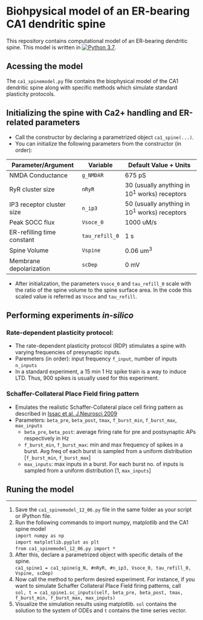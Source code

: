 <h1> Biohpysical model of an ER-bearing CA1 dendritic spine </h1>
  
This repository contains computational model of an ER-bearing dendritic spine. This model is written in [![Python 3.7](https://img.shields.io/badge/python-3.7-yellow.svg)](https://www.python.org/downloads/release/python-360/). 

<h2> Acessing the model </h2>

The `ca1_spinemodel.py` file contains the biophysical model of the CA1 dendritic spine along with specific methods which simulate standard plasticity protocols.

<h2> Initializing the spine with Ca2+ handling and ER-related parameters </h2>

- Call the constructor by declaring a parametrized object `ca1_spine(...)`.
- You can initialize the following parameters from the constructor (in order):

|Parameter/Argument|Variable|Default Value + Units|
|--|--|--|
|NMDA Conductance|`g_NMDAR`|675 pS|
|RyR cluster size|`nRyR`|30 (usually anything in 10<sup>1</sup> works) receptors|
|IP3 receptor cluster size|`n_ip3`|50 (usually anything in 10<sup>1</sup> works) receptors|
|Peak SOCC flux|`Vsoce_0`|1000 uM/s|
|ER-refilling time constant|`tau_refill_0`|1 s|
|Spine Volume|`Vspine`|0.06 um<sup>3</sup>|
|Membrane depolarization|`scDep`|0 mV|

- After initialization, the parameters `Vsoce_0` and `tau_refill_0` scale with the ratio of the spine volume to the spine surface area. In the code this scaled value is referred as `Vsoce` and `tau_refill`.

<h2> Performing experiments <i>in-silico</i> </h2>

### Rate-dependent plasticity protocol:
- The rate-dependent plasticity protocol (RDP) stimulates a spine with varying frequencies of presynaptic inputs. 
- Paremeters (in order): input frequency `f_input`, number of inputs `n_inputs`
- In a standard experiment, a 15 min 1 Hz spike train is a way to induce LTD. Thus, 900 spikes is usually used for this experiment.

### Schaffer-Collateral Place Field firing pattern
- Emulates the realistic Schaffer-Collateral place cell firing pattern as described in <a href="https://www.jneurosci.org/content/29/21/6840">Issac et al. J.Neurosci 2009</a>
- Parameters: `beta_pre`, `beta_post`, `tmax`, `f_burst_min`, `f_burst_max`, `max_inputs`
  - `beta_pre`, `beta_post`: average firing rate for pre and postsynaptic APs respectively in Hz
  - `f_burst_min`, `f_burst_max`: min and max frequency of spikes in a burst. Avg freq of each burst is sampled from a uniform distribution [`f_burst_min`, `f_burst_max`]  
  - `max_inputs`: max inputs in a burst. For each burst no. of inputs is sampled from a uniform distribution [1, `max_inputs`]


## Runing the model
---

1. Save the `ca1_spinemodel_12_06.py` file in the same folder as your script or iPython file.
2. Run the following commands to import numpy, matplotlib and the CA1 spine model <br>
`import numpy as np` <br>
`import matplotlib.pyplot as plt` <br>
`from ca1_spinemodel_12_06.py import *`
3. After this, declare a parametrized object with specific details of the spine. <br>
`ca1_spine1 = ca1_spine(g_N, #nRyR, #n_ip3, Vsoce_0, tau_refill_0, Vspine, scDep)` <br>
4. Now call the method to perform desired experiment. For instance, if you want to simulate Schaffer Collateral Place Field firing patterns, call <br>
`sol, t = ca1_spine1.sc_inputs(self, beta_pre, beta_post, tmax, f_burst_min, f_burst_max, max_inputs)`
5. Visualize the simulation results using matplotlib. `sol` contains the solution to the system of ODEs and `t` contains the time series vector.





